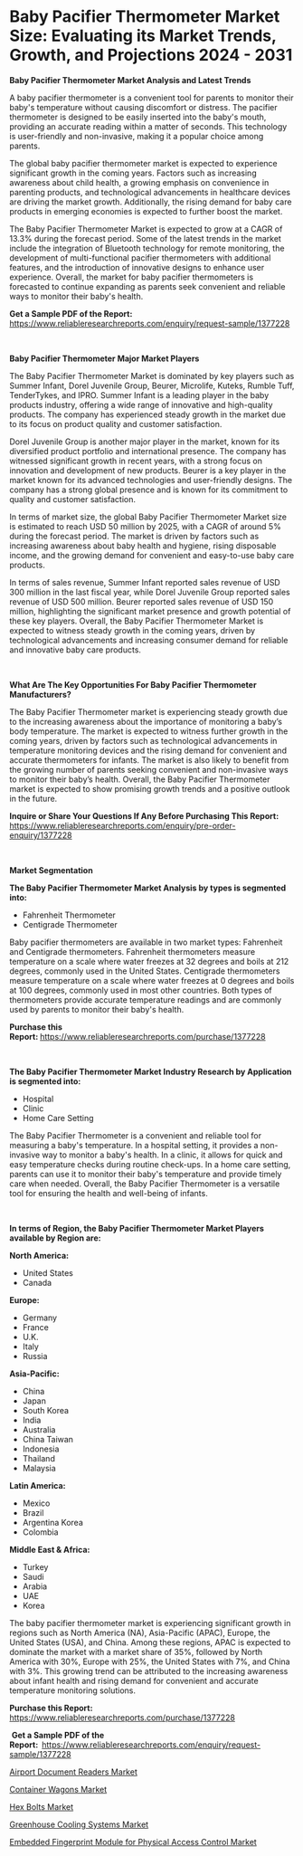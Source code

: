 <p><h1>Baby Pacifier Thermometer Market Size: Evaluating its Market Trends, Growth, and Projections 2024 - 2031</h1></p><p><strong>Baby Pacifier Thermometer Market Analysis and Latest Trends</strong></p>
<p><p>A baby pacifier thermometer is a convenient tool for parents to monitor their baby's temperature without causing discomfort or distress. The pacifier thermometer is designed to be easily inserted into the baby's mouth, providing an accurate reading within a matter of seconds. This technology is user-friendly and non-invasive, making it a popular choice among parents.</p><p>The global baby pacifier thermometer market is expected to experience significant growth in the coming years. Factors such as increasing awareness about child health, a growing emphasis on convenience in parenting products, and technological advancements in healthcare devices are driving the market growth. Additionally, the rising demand for baby care products in emerging economies is expected to further boost the market.</p><p>The Baby Pacifier Thermometer Market is expected to grow at a CAGR of 13.3% during the forecast period. Some of the latest trends in the market include the integration of Bluetooth technology for remote monitoring, the development of multi-functional pacifier thermometers with additional features, and the introduction of innovative designs to enhance user experience. Overall, the market for baby pacifier thermometers is forecasted to continue expanding as parents seek convenient and reliable ways to monitor their baby's health.</p></p>
<p><strong>Get a Sample PDF of the Report:&nbsp;</strong> <a href="https://www.reliableresearchreports.com/enquiry/request-sample/1377228">https://www.reliableresearchreports.com/enquiry/request-sample/1377228</a></p>
<p>&nbsp;</p>
<p><strong>Baby Pacifier Thermometer Major Market Players</strong></p>
<p><p>The Baby Pacifier Thermometer Market is dominated by key players such as Summer Infant, Dorel Juvenile Group, Beurer, Microlife, Kuteks, Rumble Tuff, TenderTykes, and IPRO. Summer Infant is a leading player in the baby products industry, offering a wide range of innovative and high-quality products. The company has experienced steady growth in the market due to its focus on product quality and customer satisfaction.</p><p>Dorel Juvenile Group is another major player in the market, known for its diversified product portfolio and international presence. The company has witnessed significant growth in recent years, with a strong focus on innovation and development of new products. Beurer is a key player in the market known for its advanced technologies and user-friendly designs. The company has a strong global presence and is known for its commitment to quality and customer satisfaction.</p><p>In terms of market size, the global Baby Pacifier Thermometer Market size is estimated to reach USD 50 million by 2025, with a CAGR of around 5% during the forecast period. The market is driven by factors such as increasing awareness about baby health and hygiene, rising disposable income, and the growing demand for convenient and easy-to-use baby care products.</p><p>In terms of sales revenue, Summer Infant reported sales revenue of USD 300 million in the last fiscal year, while Dorel Juvenile Group reported sales revenue of USD 500 million. Beurer reported sales revenue of USD 150 million, highlighting the significant market presence and growth potential of these key players. Overall, the Baby Pacifier Thermometer Market is expected to witness steady growth in the coming years, driven by technological advancements and increasing consumer demand for reliable and innovative baby care products.</p></p>
<p>&nbsp;</p>
<p><strong>What Are The Key Opportunities For Baby Pacifier Thermometer Manufacturers?</strong></p>
<p><p>The Baby Pacifier Thermometer market is experiencing steady growth due to the increasing awareness about the importance of monitoring a baby’s body temperature. The market is expected to witness further growth in the coming years, driven by factors such as technological advancements in temperature monitoring devices and the rising demand for convenient and accurate thermometers for infants. The market is also likely to benefit from the growing number of parents seeking convenient and non-invasive ways to monitor their baby’s health. Overall, the Baby Pacifier Thermometer market is expected to show promising growth trends and a positive outlook in the future.</p></p>
<p><strong>Inquire or Share Your Questions If Any Before Purchasing This Report:</strong> <a href="https://www.reliableresearchreports.com/enquiry/pre-order-enquiry/1377228">https://www.reliableresearchreports.com/enquiry/pre-order-enquiry/1377228</a></p>
<p>&nbsp;</p>
<p><strong>Market Segmentation</strong></p>
<p><strong>The Baby Pacifier Thermometer Market Analysis by types is segmented into:</strong></p>
<p><ul><li>Fahrenheit Thermometer</li><li>Centigrade Thermometer</li></ul></p>
<p><p>Baby pacifier thermometers are available in two market types: Fahrenheit and Centigrade thermometers. Fahrenheit thermometers measure temperature on a scale where water freezes at 32 degrees and boils at 212 degrees, commonly used in the United States. Centigrade thermometers measure temperature on a scale where water freezes at 0 degrees and boils at 100 degrees, commonly used in most other countries. Both types of thermometers provide accurate temperature readings and are commonly used by parents to monitor their baby's health.</p></p>
<p><strong>Purchase this Report:&nbsp;</strong><a href="https://www.reliableresearchreports.com/purchase/1377228">https://www.reliableresearchreports.com/purchase/1377228</a></p>
<p>&nbsp;</p>
<p><strong>The Baby Pacifier Thermometer Market Industry Research by Application is segmented into:</strong></p>
<p><ul><li>Hospital</li><li>Clinic</li><li>Home Care Setting</li></ul></p>
<p><p>The Baby Pacifier Thermometer is a convenient and reliable tool for measuring a baby's temperature. In a hospital setting, it provides a non-invasive way to monitor a baby's health. In a clinic, it allows for quick and easy temperature checks during routine check-ups. In a home care setting, parents can use it to monitor their baby's temperature and provide timely care when needed. Overall, the Baby Pacifier Thermometer is a versatile tool for ensuring the health and well-being of infants.</p></p>
<p>&nbsp;</p>
<p><strong>In terms of Region, the Baby Pacifier Thermometer Market Players available by Region are:</strong></p>
<p>
    <p> <strong> North America: </strong>
        <ul>
            <li>United States</li>
            <li>Canada</li>
        </ul>
        </p> 
    <p> <strong> Europe: </strong>
        <ul>
            <li>Germany</li>
            <li>France</li>
            <li>U.K.</li>
            <li>Italy</li>
            <li>Russia</li>
        </ul>
        </p> 
    <p> <strong> Asia-Pacific: </strong>
        <ul>
            <li>China</li>
            <li>Japan</li>
            <li>South Korea</li>
            <li>India</li>
            <li>Australia</li>
            <li>China Taiwan</li>
            <li>Indonesia</li>
            <li>Thailand</li>
            <li>Malaysia</li>
        </ul>
        </p> 
    <p> <strong> Latin America: </strong>
        <ul>
            <li>Mexico</li>
            <li>Brazil</li>
            <li>Argentina Korea</li>
            <li>Colombia</li>
        </ul>
        </p> 
    <p> <strong> Middle East & Africa: </strong>
        <ul>
            <li>Turkey</li>
            <li>Saudi</li>
            <li>Arabia</li>
            <li>UAE</li>
            <li>Korea</li>
        </ul>
    </p>
    </p>
<p><p>The baby pacifier thermometer market is experiencing significant growth in regions such as North America (NA), Asia-Pacific (APAC), Europe, the United States (USA), and China. Among these regions, APAC is expected to dominate the market with a market share of 35%, followed by North America with 30%, Europe with 25%, the United States with 7%, and China with 3%. This growing trend can be attributed to the increasing awareness about infant health and rising demand for convenient and accurate temperature monitoring solutions.</p></p>
<p><strong>Purchase this Report: </strong><a href="https://www.reliableresearchreports.com/purchase/1377228">https://www.reliableresearchreports.com/purchase/1377228</a></p>
<p>&nbsp;<strong>Get a Sample PDF of the Report:&nbsp;&nbsp;</strong><a href="https://www.reliableresearchreports.com/enquiry/request-sample/1377228">https://www.reliableresearchreports.com/enquiry/request-sample/1377228</a></p>
<p><strong></strong></p>
<p><p><a href="https://five-trouble-98a.notion.site/Airport-Document-Readers-Market-Size-Share-Trends-Analysis-Report-By-Application-Regional-Outloo-0f53eb44a9e648dc9d117e0b005d3a64">Airport Document Readers Market</a></p><p><a href="https://view.publitas.com/reportprime-1/insights-into-container-wagons-market-size-analysing-market-share-trends-and-growth-from-2024-to-2031/">Container Wagons Market</a></p><p><a href="https://simplistic-meeting-7ee.notion.site/Hex-Bolts-Market-Size-Furnishes-Valuable-Information-Encompassing-Market-Share-Market-Trends-and-P-7787d7cc66844da28648b8714bc4e070">Hex Bolts Market</a></p><p><a href="https://view.publitas.com/reportprime-1/greenhouse-cooling-systems-market-analysis-examines-its-scope-on-growth-opportunities-and-forecasted-trends-spanning-from-2024-to-2031/">Greenhouse Cooling Systems Market</a></p><p><a href="https://fuschia-pecorino-a6d.notion.site/Embedded-Fingerprint-Module-for-Physical-Access-Control-Market-Size-Share-Trends-Analysis-Report--fe5d67486c494363b7749239c56f4f2b">Embedded Fingerprint Module for Physical Access Control Market</a></p></p>